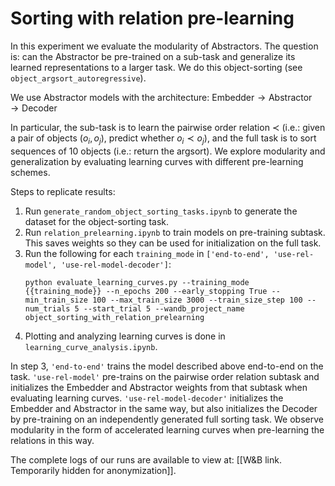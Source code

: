 # Sorting with relation pre-learning

In this experiment we evaluate the modularity of Abstractors. The question is: can the Abstractor be pre-trained on a sub-task and generalize its learned representations to a larger task. We do this object-sorting (see `object_argsort_autoregressive`).

We use Abstractor models with the architecture: $\text{Embedder} \to \text{Abstractor} \to \text{Decoder}$

In particular, the sub-task is to learn the pairwise order relation $\prec$ (i.e.: given a pair of objects $(o_i, o_j)$, predict whether $o_i \prec o_j$), and the full task is to sort sequences of 10 objects (i.e.: return the argsort). We explore modularity and generalization by evaluating learning curves with different pre-learning schemes.

Steps to replicate results:
1) Run `generate_random_object_sorting_tasks.ipynb` to generate the dataset for the object-sorting task.
2) Run `relation_prelearning.ipynb` to train models on pre-training subtask. This saves weights so they can be used for initialization on the full task.
3) Run the following for each `training_mode` in `['end-to-end', 'use-rel-model', 'use-rel-model-decoder']`:
    ```
    python evaluate_learning_curves.py --training_mode {{training_mode}} --n_epochs 200 --early_stopping True --min_train_size 100 --max_train_size 3000 --train_size_step 100 --num_trials 5 --start_trial 5 --wandb_project_name object_sorting_with_relation_prelearning
    ```
4) Plotting and analyzing learning curves is done in `learning_curve_analysis.ipynb`.

In step 3, `'end-to-end'` trains the model described above end-to-end on the task. `'use-rel-model'` pre-trains on the pairwise order relation subtask and initializes the Embedder and Abstractor weights from that subtask when evaluating learning curves. `'use-rel-model-decoder'` initializes the Embedder and Abstractor in the same way, but also initializes the Decoder by pre-training on an independently generated full sorting task. We observe modularity in the form of accelerated learning curves when pre-learning the relations in this way.

The complete logs of our runs are available to view at: [[W&B link. Temporarily hidden for anonymization]].